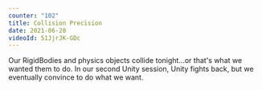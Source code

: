 ```yaml
---
counter: "102"
title: Collision Precision
date: 2021-06-28
videoId: 51JjrJK-GDc
---
```


Our RigidBodies and physics objects collide tonight...or that's what we wanted them to do. In our second Unity session, Unity fights back, but we eventually convince to do what we want.
